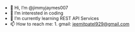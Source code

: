 - 👋 Hi, I’m @jimmyjaymes007
- 👀 I’m interested in coding
- 🌱 I’m currently learning REST API Services
- 📫 How to reach me: 1. gmail: jeemitpatel929@gmail.com

<!---
jimmyjaymes007/jimmyjaymes007 is a ✨ special ✨ repository because its `README.md` (this file) appears on your GitHub profile.
You can click the Preview link to take a look at your changes.
--->
